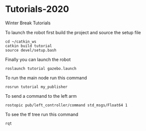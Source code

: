 # Tutorials-2020
Winter Break Tutorials

To launch the robot first build the project and source the setup file
```
cd ~/catkin_ws
catkin build tutorial
source devel/setup.bash
```

Finally you can launch the robot
```
roslaunch tutorial gazebo.launch
```

To run the main node run this command
```
rosrun tutorial my_publisher
```
To send a command to the left arm
```
rostopic pub/left_controller/command std_msgs/Float64 1
```
To see the tf tree run this command
```
rqt
```
